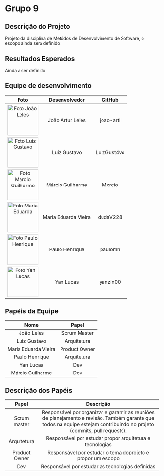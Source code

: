# Grupo 9

## Descrição do Projeto

Projeto da disciplina de Metódos de Desenvolvimento de Software, o escopo ainda será definido

## Resultados Esperados

Ainda a ser definido

## Equipe de desenvolvimento

|               Foto            |       Desenvolvedor      |        GitHub       |
|:-----------------------------:|:------------------------:|:-------------------:|
| <img src="https://avatars.githubusercontent.com/u/124414056?v=4" width="100px;" alt="Foto João Leles"/><br>   | João Artur Leles | joao-artl |
|  <img src="https://avatars.githubusercontent.com/u/62315709?s=64&v=4" width="100px;" alt="Foto Luiz Gustavo"/><br>  | Luiz Gustavo | LuizGust4vo |
|  <img src="https://avatars.githubusercontent.com/u/82161026?s=64&v=4" width="100px;" alt="Foto Marcio Guilherme"/><br>  |  Márcio Guilherme  | Mxrcio |
|  <img src="https://avatars.githubusercontent.com/u/110543736?s=64&v=4" width="100px;" alt="Foto Maria Eduarda"/><br>  |  Maria Eduarda Vieira  |dudaV228  |
|  <img src="https://avatars.githubusercontent.com/u/129633592?s=64&v=4" width="100px;" alt="Foto Paulo Henrique"/><br>  |  Paulo Henrique  |paulomh||
|  <img src="https://avatars.githubusercontent.com/u/118907920?s=64&v=4" width="100px;" alt="Foto Yan Lucas"/><br>  |  Yan Lucas  |yanzin00|

## Papéis da Equipe

|            Nome            |       Papel       |
| :------------------------: | :---------------: |
|        João Leles        |  Scrum Master  |
| Luiz Gustavo  |   Arquitetura   |
|     Maria Eduarda Vieira      | Product Owner |
|       Paulo Henrique     |  Arquitetura |
|     Yan Lucas     |  Dev  |
| Márcio Guilherme | Dev |

## Descrição dos Papéis

|   Papel       |             Descrição                              |
| :---------------: | :------------------------------------------------------------------: |
|   Scrum master   | Responsável por organizar e garantir as reuniões de planejamento e revisão. Também garante que todos na equipe estejam contribuindo no projeto (commits, pull requests).|
|  Arquitetura  |   Responsável por estudar propor arquitetura e tecnologias          |
|  Product Owner  |  Responsável por estudar o tema doprojeto e propor um escopo        |
|  Dev  |  Responsável por estudar as tecnologias definidas   |

